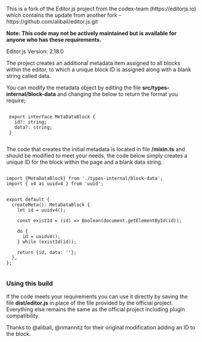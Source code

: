 <p>This is a fork of the Editor.js project from the codex-team (https://editorjs.io) which contains the update from another fork - https://github.com/alibail/editor.js.git</p>

<p><b>Note: This code may not be actively maintained but is available for anyone who has these requirements.</b></p>

<p>Editor.js Version: 2.18.0</p>

<p>The project creates an additional metadata item assigned to all blocks within the editor, to which a unique block ID is assigned along with a blank string called data.</p>

<p>You can modify the metadata object by editing the file <b>src/types-internal/block-data</b> and changing the below to return the format you require;</p>

<pre><code>
 export interface MetaDataBlock {
   id?: string;
   data?: string;
 }
 </code></pre>

 <p>The code that creates the initial metadata is located in file <b>/mixin.ts</b> and should be modified to meet your needs, the code below simply creates a unique ID for the block within the page and a blank data string.</p>

 <pre><code>
import {MetaDataBlock} from './types-internal/block-data';
import { v4 as uuidv4 } from 'uuid';


export default {
  createMeta(): MetaDataBlock {
    let id = uuidv4();

    const existId = (id) => Boolean(document.getElementById(id));

    do {
      id = uuidv4();
    } while (existId(id));

    return {id, data: ''};
  },
};
 </code></pre>

 <h3>Using this build</h3>
 <p>If the code meets your requirements you can use it directly by saving the file <b>dist/editor.js</b> in place of the file provided by the official project. Everything else remains the same as the official project including plugin compatibility.</p>

<p>Thanks to @alibali, @nmannitz for their original modification adding an ID to the block.</p>
